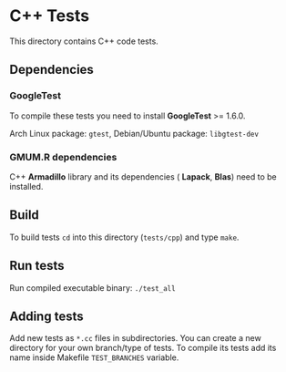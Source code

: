 C++ Tests
=========

This directory contains C++ code tests.

## Dependencies

### GoogleTest

To compile these tests you need to install **GoogleTest** >= 1.6.0.

Arch Linux package: `gtest`, Debian/Ubuntu package: `libgtest-dev`

### GMUM.R dependencies

C++ **Armadillo** library and its dependencies ( **Lapack**, **Blas**) need to
be installed.

## Build

To build tests `cd` into this directory (`tests/cpp`) and type `make`.

## Run tests

Run compiled executable binary: `./test_all`

## Adding tests

Add new tests as `*.cc` files in subdirectories. You can create a new directory
for your own branch/type of tests. To compile its tests add its name inside
Makefile `TEST_BRANCHES` variable.

